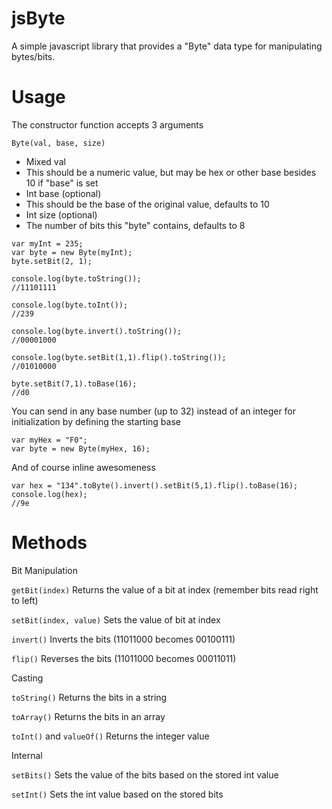 # jsByte

A simple javascript library that provides a "Byte" data type for manipulating bytes/bits.

# Usage

The constructor function accepts 3 arguments

`Byte(val, base, size)`

- Mixed val
 - This should be a numeric value, but may be hex or other base besides 10 if "base" is set
- Int base (optional)
 - This should be the base of the original value, defaults to 10
- Int size (optional)
 - The number of bits this "byte" contains, defaults to 8

```
var myInt = 235;
var byte = new Byte(myInt);
byte.setBit(2, 1);

console.log(byte.toString());
//11101111

console.log(byte.toInt());
//239

console.log(byte.invert().toString());
//00001000

console.log(byte.setBit(1,1).flip().toString());
//01010000

byte.setBit(7,1).toBase(16);
//d0
```

You can send in any base number (up to 32) instead of an integer for initialization by defining the starting base

```
var myHex = "F0";
var byte = new Byte(myHex, 16);
```

And of course inline awesomeness

```
var hex = "134".toByte().invert().setBit(5,1).flip().toBase(16);
console.log(hex);
//9e
```

# Methods

  Bit Manipulation
  
`getBit(index)`
Returns the value of a bit at index (remember bits read right to left)

`setBit(index, value)`
Sets the value of bit at index

`invert()`
Inverts the bits (11011000 becomes 00100111)

`flip()`
Reverses the bits (11011000 becomes 00011011)

  Casting

`toString()`
Returns the bits in a string

`toArray()`
Returns the bits in an array

`toInt()` and `valueOf()`
Returns the integer value

  Internal

`setBits()`
Sets the value of the bits based on the stored int value

`setInt()`
Sets the int value based on the stored bits
